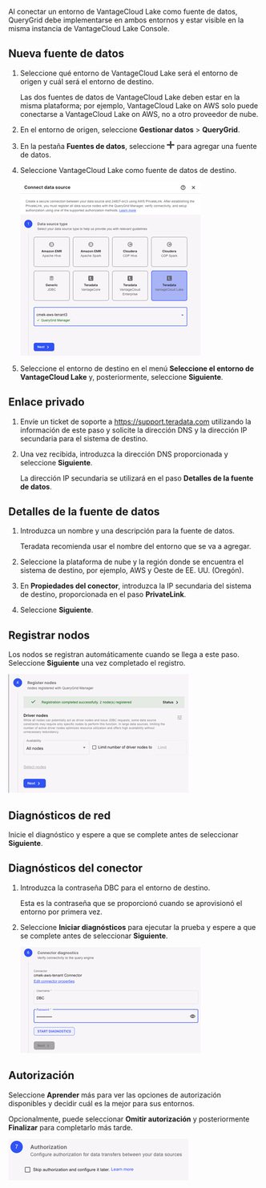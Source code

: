 Al conectar un entorno de VantageCloud Lake como fuente de datos, QueryGrid debe implementarse en ambos entornos y estar visible en la misma instancia de VantageCloud Lake Console.

Nueva fuente de datos
---------------------

1.  Seleccione qué entorno de VantageCloud Lake será el entorno de origen y cuál será el entorno de destino.

    Las dos fuentes de datos de VantageCloud Lake deben estar en la misma plataforma; por ejemplo, VantageCloud Lake on AWS solo puede conectarse a VantageCloud Lake on AWS, no a otro proveedor de nube.

2.  En el entorno de origen, seleccione **Gestionar datos** \> **QueryGrid**.

3.  En la pestaña **Fuentes de datos**, seleccione ![""](Images/gdy1625181386091.png) para agregar una fuente de datos.

4.  Seleccione VantageCloud Lake como fuente de datos de destino.

    ![Fuente de datos de QueryGrid](Images/euj1724287834509.png)

5.  Seleccione el entorno de destino en el menú **Seleccione el entorno de VantageCloud Lake** y, posteriormente, seleccione **Siguiente**.

Enlace privado
--------------

1.  Envíe un ticket de soporte a <https://support.teradata.com> utilizando la información de este paso y solicite la dirección DNS y la dirección IP secundaria para el sistema de destino.

2.  Una vez recibida, introduzca la dirección DNS proporcionada y seleccione **Siguiente**.

    La dirección IP secundaria se utilizará en el paso **Detalles de la fuente de datos**.

Detalles de la fuente de datos
------------------------------

1.  Introduzca un nombre y una descripción para la fuente de datos.

    Teradata recomienda usar el nombre del entorno que se va a agregar.

2.  Seleccione la plataforma de nube y la región donde se encuentra el sistema de destino, por ejemplo, AWS y Oeste de EE. UU. (Oregón).

3.  En **Propiedades del conector**, introduzca la IP secundaria del sistema de destino, proporcionada en el paso **PrivateLink**.

4.  Seleccione **Siguiente**.

Registrar nodos
---------------

Los nodos se registran automáticamente cuando se llega a este paso. Seleccione **Siguiente** una vez completado el registro.

![Registro de nodos de QueryGrid](Images/rlr1724288508418.png)

Diagnósticos de red
-------------------

Inicie el diagnóstico y espere a que se complete antes de seleccionar **Siguiente**.

Diagnósticos del conector
-------------------------

1.  Introduzca la contraseña DBC para el entorno de destino.

    Esta es la contraseña que se proporcionó cuando se aprovisionó el entorno por primera vez.

2.  Seleccione **Iniciar diagnósticos** para ejecutar la prueba y espere a que se complete antes de seleccionar **Siguiente**.

    ![Diagnósticos del conector de QueryGrid](Images/rlm1724288803062.png)

Autorización
------------

Seleccione **Aprender** más para ver las opciones de autorización disponibles y decidir cuál es la mejor para sus entornos.

Opcionalmente, puede seleccionar **Omitir autorización** y posteriormente **Finalizar** para completarlo más tarde.

![Autorización del conector de QueryGrid](Images/imr1724288993792.png)

